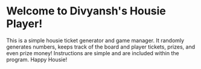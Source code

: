 # Welcome to Divyansh's Housie Player!

This is a simple housie ticket generator and game manager. It randomly generates numbers, keeps track of the board and player tickets, prizes, and even prize money!
Instructions are simple and are included within the program. Happy Housie!
